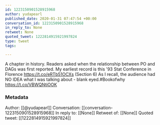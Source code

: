 ```yaml
---
id: 1223150901528915968
author: yudapearl
published_date: 2020-01-31 07:47:54 +00:00
conversation_id: 1223150901528915968
in_reply_to: None
retweet: None
quoted_tweet: 1222814915921997824
type: tweet
tags:

---
```


A chapter in history. Readers asked when the relationship between PO and DAGs was first reported. My earliest record is this '93 Stat Conference in Florence https://t.co/eRTb51OCXs (Section 6) As I recall, the audience had NO IDEA what I was talking about - blank eyed.#Bookofwhy https://t.co/VBWQNtiOOK

### Metadata

Author: [[@yudapearl]]
Conversation: [[conversation-1223150901528915968]]
In reply to: [[None]]
Retweet of: [[None]]
Quoted tweet: [[1222814915921997824]]
